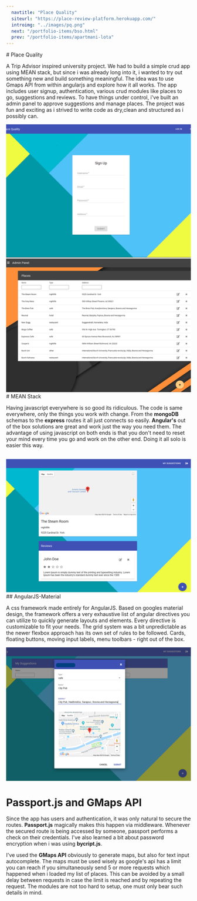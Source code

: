 ```yaml
---
  navtitle: "Place Quality"
  siteurl: "https://place-review-platform.herokuapp.com/"
  introimg: "../images/pq.png"
  next: "/portfolio-items/bso.html"
  prev: "/portfolio-items/apartmani-lota"
---
```

<div id="introduction" class="anchor"></div>
# Place Quality

A Trip Advisor inspired university project. We had to build a simple crud app using MEAN stack, but since i was already long into it, i wanted to try out something new and build something meaningful. The idea was to use Gmaps API from within angularjs and explore how it all works. The app includes user signup, authentication, various crud modules like places to go, suggestions and reviews. To have things under control, i've built an admin panel to approve suggestions and manage places. The project was fun and exciting as i strived to write code as dry,clean and structured as i possibly can.

<img src="../images/place-quality/pq-signup.png" class="img-fluid shadow mt-5">
<img src="../images/place-quality/pq-admin1.png" class="img-fluid shadow mt-5 mb-5">
<div id="technologies" class="anchor"></div>
# MEAN Stack

Having javascript everywhere is so good its ridiculous. The code is same everywhere, only the things you work with change. From the **mongoDB** schemas to the **express** routes it all just connects so easily. **Angular's** out of the box solutions are great and work just the way you need them. The advantage of using javascript on both ends is that you don't need to reset your mind every time you go and work on the other end. Doing it all solo is easier this way.

## <i class="devicon-mongodb-plain"></i> <i class="devicon-express-original"></i> <i class="devicon-angularjs-plain"></i> <i class="devicon-nodejs-plain"></i>

<img src="../images/place-quality/pq-reviews.png" class="img-fluid shadow mt-5 mb-5">

<div id="experience" class="anchor"></div>
## AngularJS-Material

A css framework made entirely for AngularJS. Based on googles material design, the framework offers a very exhaustive list of angular directives you can utilize to quickly generate layouts and elements. Every directive is customizable to fit your needs. The grid system was a bit unpredictable as the newer flexbox approach has its own set of rules to be followed. Cards, floating buttons, moving input labels, menu toolbars - right out of the box.

<img src="../images/place-quality/pq-suggestion.png" class="img-fluid shadow mt-5 mb-5">

# Passport.js and GMaps API

Since the app has users and authentication, it was only natural to secure the routes. **Passport.js** magically makes this happen via middleware. Whenever the secured route is being accessed by someone, passport performs a check on their credentials. I've also learned a bit about password encryption when i was using **bycript.js**.

I've used the **GMaps API** obviously to generate maps, but also for text input autocomplete. The maps must be used wisely as google's api has a limit you can reach if you simultaneously send 5 or more requests which happened when i loaded my list of places. This can be avoided by a small delay between requests in case the limit is reached and by repeating the request. The modules are not too hard to setup, one must only bear such details in mind.




